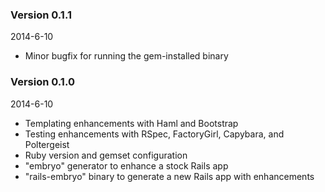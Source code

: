 ### Version 0.1.1
2014-6-10

* Minor bugfix for running the gem-installed binary

### Version 0.1.0
2014-6-10

* Templating enhancements with Haml and Bootstrap
* Testing enhancements with RSpec, FactoryGirl, Capybara, and
  Poltergeist
* Ruby version and gemset configuration
* "embryo" generator to enhance a stock Rails app
* "rails-embryo" binary to generate a new Rails app with enhancements
